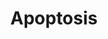 ---
annotations:
- id: PW:0000004
  parent: regulatory pathway
  type: Pathway Ontology
  value: regulatory pathway
authors:
- MaintBot
- MartijnVanIersel
- Thomas
- Christine Chichester
- AlexanderPico
- Mkutmon
citedin:
- link: 10.1038/mtm.2014.7
  title: Proteomic profiling of salivary gland after nonviral gene transfer mediated
    by conventional plasmids and minicircles (2014)
- link: 10.3390/nu17050757
  title: Isoschaftoside in Fig Leaf Tea Alleviates Nonalcoholic Fatty Liver Disease
    in Mice via the Regulation of Macrophage Polarity (2025)
- link: 10.1016/j.forsciint.2016.06.027
  title: Simultaneous time course analysis of multiple markers based on DNA microarray
    in incised wound in skeletal muscle for wound aging (2016)
- link: 10.15252/embr.202153083
  title: Reprogramming of glucocorticoid receptor function by hypoxia (2021)
- link: PMC3885437
  title: A provisional gene regulatory atlas for mouse heart development (2014)
description: Apoptosis is a distinct form of cell death that is functionally and morphologically
  different from necrosis. Nuclear chromatin condensation, cytoplasmic shrinking,
  dilated endoplasmic reticulum, and membrane blebbing characterize apoptosis in general.
  Mitochondria remain morphologically unchanged. In 1972 Kerr et al introduced the
  concept of apoptosis as a distinct form of "cell-death", and the mechanisms of various
  apoptotic pathways are still being revealed today.
last-edited: 2018-01-19
organisms:
- Mus musculus
redirect_from:
- /index.php/Pathway:WP1254
- /instance/WP1254
- /instance/WP1254_r95784
revision: r95784
schema-jsonld:
- '@context': https://schema.org/
  '@id': https://wikipathways.github.io/pathways/WP1254.html
  '@type': Dataset
  creator:
    '@type': Organization
    name: WikiPathways
  description: Apoptosis is a distinct form of cell death that is functionally and
    morphologically different from necrosis. Nuclear chromatin condensation, cytoplasmic
    shrinking, dilated endoplasmic reticulum, and membrane blebbing characterize apoptosis
    in general. Mitochondria remain morphologically unchanged. In 1972 Kerr et al
    introduced the concept of apoptosis as a distinct form of "cell-death", and the
    mechanisms of various apoptotic pathways are still being revealed today.
  keywords:
  - Akt1
  - Apaf1
  - Bad
  - Bak1
  - Bax
  - Bcl2
  - Bcl2l1
  - Bcl2l11
  - Bcl2l2
  - Bid
  - Birc2
  - Birc3
  - Birc5
  - Bnip3l
  - Bok
  - Casp1
  - Casp2
  - Casp3
  - Casp4
  - Casp6
  - Casp7
  - Casp8
  - Casp9
  - Cflar
  - Chuk
  - Cradd
  - Dffa
  - Dffb
  - Diablo
  - Fadd
  - Fas
  - Fasl
  - Gzmc
  - Hells
  - Hrk
  - Igf1
  - Igf1r
  - Igf2
  - Ikbkb
  - Ikbkg
  - Irf1
  - Irf2
  - Irf3
  - Irf4
  - Irf5
  - Irf6
  - Irf7
  - Jun
  - Lta
  - Map2k4
  - Map3k1
  - Mapk10
  - Mcl1
  - Mdm2
  - Myc
  - Nfkb1
  - Nfkbia
  - Nfkbib
  - Nfkbie
  - Pik3r1
  - Pmaip1
  - Prf1
  - Rela
  - Ripk1
  - Scaf11
  - Tnf
  - Tnfrsf10b
  - Tnfrsf1a
  - Tnfrsf1b
  - Tnfrsf21
  - Tnfrsf25
  - Tnfsf10
  - Tradd
  - Traf1
  - Traf2
  - Traf3
  - Trp53
  - Trp63
  - Trp73
  - Xiap
  license: CC0
  name: Apoptosis
seo: CreativeWork
title: Apoptosis
wpid: WP1254
---